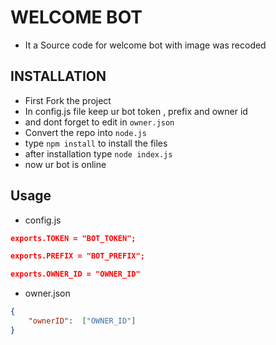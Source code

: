 # WELCOME BOT

-  It a Source code for welcome bot with image was recoded

##  INSTALLATION

-   First Fork the project 
-   In config.js file keep ur bot token , prefix and owner id 
-   and dont forget to edit in `owner.json`
-   Convert the repo into `node.js`
-   type `npm install` to install the files
-   after installation type `node index.js`
-   now ur bot is online 

## Usage 
- config.js
 
```json
exports.TOKEN = "BOT_TOKEN";

exports.PREFIX = "BOT_PREFIX";

exports.OWNER_ID = "OWNER_ID"
```
-  owner.json

```json
{
    "ownerID":  ["OWNER_ID"]
}

 
